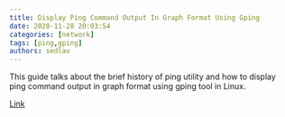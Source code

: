 ```yaml
---
title: Display Ping Command Output In Graph Format Using Gping
date: 2020-11-28 20:03:54
categories: [network]
tags: [ping,gping]
authors: sedlav
---
```


This guide talks about the brief history of ping utility and how to display ping command output in graph format using gping tool in Linux.

[Link](https://ostechnix.com/display-ping-command-output-in-graph-format-using-gping/)
